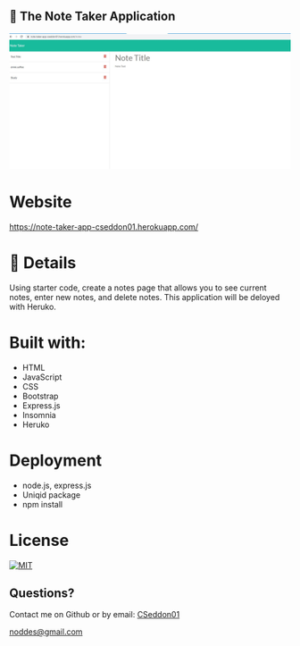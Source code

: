 ## 🌟 The Note Taker Application

![App Screenshot](https://github.com/CSeddon01/NoteTakerApp/blob/main/public/assets/Screenshot/NoteTakerAppSS.JPG)

# Website     

https://note-taker-app-cseddon01.herokuapp.com/

# 🧐 Details 

Using starter code, create a notes page that allows you to see current notes, enter new notes, and delete notes.  This application will be deloyed with Heruko.

# Built with:

* HTML 
* JavaScript
* CSS
* Bootstrap
* Express.js
* Insomnia
* Heruko

# Deployment 

* node.js, express.js
* Uniqid package
* npm install

# License

 [![MIT](https://img.shields.io/npm/l/express)](https://opensource.org/licenses/MIT)

 ## Questions?

  Contact me on Github or by email:
  [CSeddon01](https://github.com/CSeddon01/)

  noddes@gmail.com


